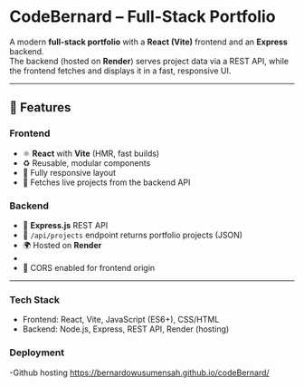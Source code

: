 # CodeBernard – Full-Stack Portfolio

A modern **full-stack portfolio** with a **React (Vite)** frontend and an **Express** backend.  
The backend (hosted on **Render**) serves project data via a REST API, while the frontend fetches and displays it in a fast, responsive UI.

---

## 🚀 Features

### Frontend
- ⚛️ **React** with **Vite** (HMR, fast builds)
- ♻️ Reusable, modular components
- 📱 Fully responsive layout
- 🔗 Fetches live projects from the backend API

### Backend
- 🧩 **Express.js** REST API
- 📡 `/api/projects` endpoint returns portfolio projects (JSON)
- 🌍 Hosted on **Render**
-
- 🔐 CORS enabled for frontend origin

---
###   Tech Stack

- Frontend: React, Vite, JavaScript (ES6+), CSS/HTML
- Backend: Node.js, Express, REST API, Render (hosting)

###  Deployment
-Github hosting 
https://bernardowusumensah.github.io/codeBernard/


